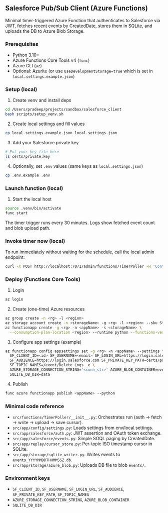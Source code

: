 ## Salesforce Pub/Sub Client (Azure Functions)

Minimal timer-triggered Azure Function that authenticates to Salesforce via JWT, fetches recent events by CreatedDate, stores them in SQLite, and uploads the DB to Azure Blob Storage.

### Prerequisites
- Python 3.10+
- Azure Functions Core Tools v4 (`func`)
- Azure CLI (`az`)
- Optional: Azurite (or use `UseDevelopmentStorage=true` which is set in `local.settings.example.json`)

### Setup (local)
1) Create venv and install deps
```bash
cd /Users/pradeep/projects/sandbox/salesforce_client
bash scripts/setup_venv.sh
```

2) Create local settings and fill values
```bash
cp local.settings.example.json local.settings.json
```

3) Add your Salesforce private key
```bash
# Put your key file here
ls certs/private.key
```

4) Optionally, set `.env` values (same keys as `local.settings.json`)
```bash
cp .env.example .env
```

### Launch function (local)
1) Start the local host
```bash
source .venv/bin/activate
func start
```

The timer trigger runs every 30 minutes. Logs show fetched event count and blob upload path.

### Invoke timer now (local)
To run immediately without waiting for the schedule, call the local admin endpoint:
```bash
curl -X POST http://localhost:7071/admin/functions/TimerPoller -H 'Content-Type: application/json' -d '{}'
```

### Deploy (Functions Core Tools)
1) Login
```bash
az login
```

2) Create (one-time) Azure resources
```bash
az group create -n <rg> -l <region>
az storage account create -n <storageName> -g <rg> -l <region> --sku Standard_LRS
az functionapp create -g <rg> -n <appName> -s <storageName> \
  --consumption-plan-location <region> --runtime python --functions-version 4
```

3) Configure app settings (example)
```bash
az functionapp config appsettings set -g <rg> -n <appName> --settings \
  SF_CLIENT_ID=<id> SF_USERNAME=<email> SF_LOGIN_URL=https://login.salesforce.com \
  SF_AUDIENCE=https://login.salesforce.com SF_PRIVATE_KEY_PATH=certs/private.key \
  SF_TOPIC_NAMES=/event/Delete_Logs__e \
  AZURE_STORAGE_CONNECTION_STRING='<conn_str>' AZURE_BLOB_CONTAINER=events \
  SQLITE_DB_DIR=data
```

4) Publish
```bash
func azure functionapp publish <appName> --python
```

### Minimal code reference
- `src/functions/TimerPoller/__init__.py`: Orchestrates run (auth → fetch → write → upload → save cursor).
- `src/app/config/settings.py`: Loads settings from env/local.settings.
- `src/app/salesforce/auth.py`: JWT assertion and OAuth token exchange.
- `src/app/salesforce/events.py`: Simple SOQL paging by CreatedDate.
- `src/app/replay/cursor_store.py`: Per-topic ISO timestamp cursor in SQLite.
- `src/app/storage/sqlite_writer.py`: Writes events to `events_YYYYMMDDTHHMMSSZ.db`.
- `src/app/storage/azure_blob.py`: Uploads DB file to blob `events/`.

### Environment keys
- `SF_CLIENT_ID`, `SF_USERNAME`, `SF_LOGIN_URL`, `SF_AUDIENCE`, `SF_PRIVATE_KEY_PATH`, `SF_TOPIC_NAMES`
- `AZURE_STORAGE_CONNECTION_STRING`, `AZURE_BLOB_CONTAINER`
- `SQLITE_DB_DIR`